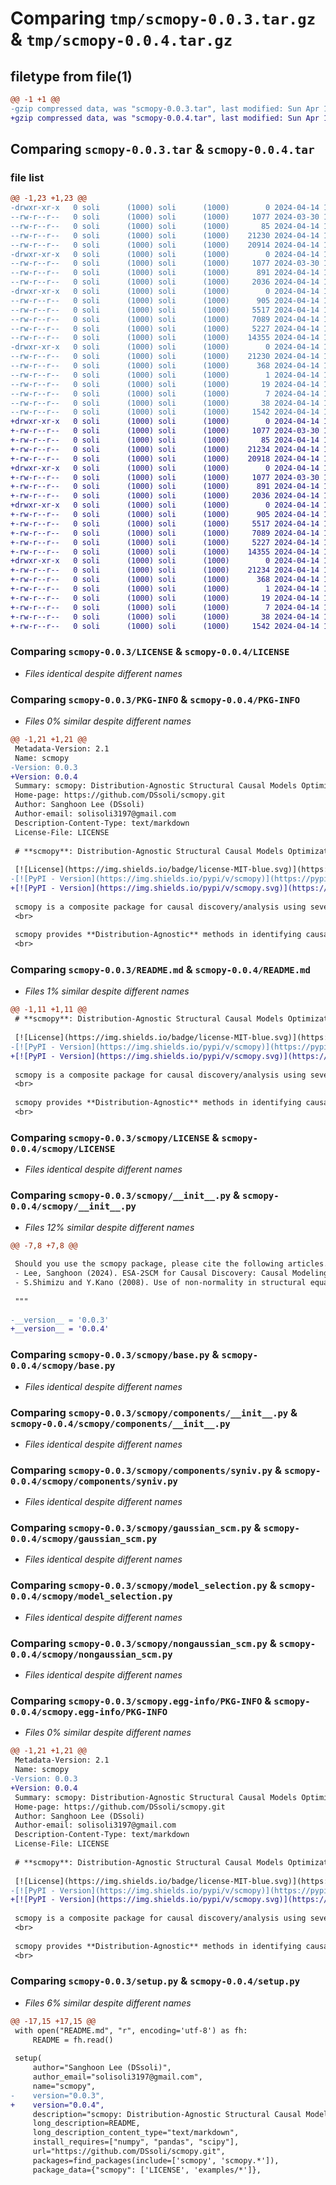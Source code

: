 # Comparing `tmp/scmopy-0.0.3.tar.gz` & `tmp/scmopy-0.0.4.tar.gz`

## filetype from file(1)

```diff
@@ -1 +1 @@
-gzip compressed data, was "scmopy-0.0.3.tar", last modified: Sun Apr 14 18:26:06 2024, max compression
+gzip compressed data, was "scmopy-0.0.4.tar", last modified: Sun Apr 14 18:32:11 2024, max compression
```

## Comparing `scmopy-0.0.3.tar` & `scmopy-0.0.4.tar`

### file list

```diff
@@ -1,23 +1,23 @@
-drwxr-xr-x   0 soli      (1000) soli      (1000)        0 2024-04-14 18:26:06.446607 scmopy-0.0.3/
--rw-r--r--   0 soli      (1000) soli      (1000)     1077 2024-03-30 13:55:39.000000 scmopy-0.0.3/LICENSE
--rw-r--r--   0 soli      (1000) soli      (1000)       85 2024-04-14 17:50:35.000000 scmopy-0.0.3/MANIFEST.in
--rw-r--r--   0 soli      (1000) soli      (1000)    21230 2024-04-14 18:26:06.446607 scmopy-0.0.3/PKG-INFO
--rw-r--r--   0 soli      (1000) soli      (1000)    20914 2024-04-14 18:25:10.000000 scmopy-0.0.3/README.md
-drwxr-xr-x   0 soli      (1000) soli      (1000)        0 2024-04-14 18:26:06.446607 scmopy-0.0.3/scmopy/
--rw-r--r--   0 soli      (1000) soli      (1000)     1077 2024-03-30 10:40:19.000000 scmopy-0.0.3/scmopy/LICENSE
--rw-r--r--   0 soli      (1000) soli      (1000)      891 2024-04-14 18:25:02.000000 scmopy-0.0.3/scmopy/__init__.py
--rw-r--r--   0 soli      (1000) soli      (1000)     2036 2024-04-14 17:43:02.000000 scmopy-0.0.3/scmopy/base.py
-drwxr-xr-x   0 soli      (1000) soli      (1000)        0 2024-04-14 18:26:06.446607 scmopy-0.0.3/scmopy/components/
--rw-r--r--   0 soli      (1000) soli      (1000)      905 2024-04-14 17:41:40.000000 scmopy-0.0.3/scmopy/components/__init__.py
--rw-r--r--   0 soli      (1000) soli      (1000)     5517 2024-04-14 17:42:11.000000 scmopy-0.0.3/scmopy/components/syniv.py
--rw-r--r--   0 soli      (1000) soli      (1000)     7089 2024-04-14 17:43:09.000000 scmopy-0.0.3/scmopy/gaussian_scm.py
--rw-r--r--   0 soli      (1000) soli      (1000)     5227 2024-04-14 17:43:16.000000 scmopy-0.0.3/scmopy/model_selection.py
--rw-r--r--   0 soli      (1000) soli      (1000)    14355 2024-04-14 17:43:56.000000 scmopy-0.0.3/scmopy/nongaussian_scm.py
-drwxr-xr-x   0 soli      (1000) soli      (1000)        0 2024-04-14 18:26:06.446607 scmopy-0.0.3/scmopy.egg-info/
--rw-r--r--   0 soli      (1000) soli      (1000)    21230 2024-04-14 18:26:06.000000 scmopy-0.0.3/scmopy.egg-info/PKG-INFO
--rw-r--r--   0 soli      (1000) soli      (1000)      368 2024-04-14 18:26:06.000000 scmopy-0.0.3/scmopy.egg-info/SOURCES.txt
--rw-r--r--   0 soli      (1000) soli      (1000)        1 2024-04-14 18:26:06.000000 scmopy-0.0.3/scmopy.egg-info/dependency_links.txt
--rw-r--r--   0 soli      (1000) soli      (1000)       19 2024-04-14 18:26:06.000000 scmopy-0.0.3/scmopy.egg-info/requires.txt
--rw-r--r--   0 soli      (1000) soli      (1000)        7 2024-04-14 18:26:06.000000 scmopy-0.0.3/scmopy.egg-info/top_level.txt
--rw-r--r--   0 soli      (1000) soli      (1000)       38 2024-04-14 18:26:06.446607 scmopy-0.0.3/setup.cfg
--rw-r--r--   0 soli      (1000) soli      (1000)     1542 2024-04-14 18:25:06.000000 scmopy-0.0.3/setup.py
+drwxr-xr-x   0 soli      (1000) soli      (1000)        0 2024-04-14 18:32:11.563721 scmopy-0.0.4/
+-rw-r--r--   0 soli      (1000) soli      (1000)     1077 2024-03-30 13:55:39.000000 scmopy-0.0.4/LICENSE
+-rw-r--r--   0 soli      (1000) soli      (1000)       85 2024-04-14 17:50:35.000000 scmopy-0.0.4/MANIFEST.in
+-rw-r--r--   0 soli      (1000) soli      (1000)    21234 2024-04-14 18:32:11.563721 scmopy-0.0.4/PKG-INFO
+-rw-r--r--   0 soli      (1000) soli      (1000)    20918 2024-04-14 18:30:50.000000 scmopy-0.0.4/README.md
+drwxr-xr-x   0 soli      (1000) soli      (1000)        0 2024-04-14 18:32:11.563721 scmopy-0.0.4/scmopy/
+-rw-r--r--   0 soli      (1000) soli      (1000)     1077 2024-03-30 10:40:19.000000 scmopy-0.0.4/scmopy/LICENSE
+-rw-r--r--   0 soli      (1000) soli      (1000)      891 2024-04-14 18:31:08.000000 scmopy-0.0.4/scmopy/__init__.py
+-rw-r--r--   0 soli      (1000) soli      (1000)     2036 2024-04-14 17:43:02.000000 scmopy-0.0.4/scmopy/base.py
+drwxr-xr-x   0 soli      (1000) soli      (1000)        0 2024-04-14 18:32:11.563721 scmopy-0.0.4/scmopy/components/
+-rw-r--r--   0 soli      (1000) soli      (1000)      905 2024-04-14 17:41:40.000000 scmopy-0.0.4/scmopy/components/__init__.py
+-rw-r--r--   0 soli      (1000) soli      (1000)     5517 2024-04-14 17:42:11.000000 scmopy-0.0.4/scmopy/components/syniv.py
+-rw-r--r--   0 soli      (1000) soli      (1000)     7089 2024-04-14 17:43:09.000000 scmopy-0.0.4/scmopy/gaussian_scm.py
+-rw-r--r--   0 soli      (1000) soli      (1000)     5227 2024-04-14 17:43:16.000000 scmopy-0.0.4/scmopy/model_selection.py
+-rw-r--r--   0 soli      (1000) soli      (1000)    14355 2024-04-14 17:43:56.000000 scmopy-0.0.4/scmopy/nongaussian_scm.py
+drwxr-xr-x   0 soli      (1000) soli      (1000)        0 2024-04-14 18:32:11.563721 scmopy-0.0.4/scmopy.egg-info/
+-rw-r--r--   0 soli      (1000) soli      (1000)    21234 2024-04-14 18:32:11.000000 scmopy-0.0.4/scmopy.egg-info/PKG-INFO
+-rw-r--r--   0 soli      (1000) soli      (1000)      368 2024-04-14 18:32:11.000000 scmopy-0.0.4/scmopy.egg-info/SOURCES.txt
+-rw-r--r--   0 soli      (1000) soli      (1000)        1 2024-04-14 18:32:11.000000 scmopy-0.0.4/scmopy.egg-info/dependency_links.txt
+-rw-r--r--   0 soli      (1000) soli      (1000)       19 2024-04-14 18:32:11.000000 scmopy-0.0.4/scmopy.egg-info/requires.txt
+-rw-r--r--   0 soli      (1000) soli      (1000)        7 2024-04-14 18:32:11.000000 scmopy-0.0.4/scmopy.egg-info/top_level.txt
+-rw-r--r--   0 soli      (1000) soli      (1000)       38 2024-04-14 18:32:11.563721 scmopy-0.0.4/setup.cfg
+-rw-r--r--   0 soli      (1000) soli      (1000)     1542 2024-04-14 18:31:13.000000 scmopy-0.0.4/setup.py
```

### Comparing `scmopy-0.0.3/LICENSE` & `scmopy-0.0.4/LICENSE`

 * *Files identical despite different names*

### Comparing `scmopy-0.0.3/PKG-INFO` & `scmopy-0.0.4/PKG-INFO`

 * *Files 0% similar despite different names*

```diff
@@ -1,21 +1,21 @@
 Metadata-Version: 2.1
 Name: scmopy
-Version: 0.0.3
+Version: 0.0.4
 Summary: scmopy: Distribution-Agnostic Structural Causal Models Optimization in Python
 Home-page: https://github.com/DSsoli/scmopy.git
 Author: Sanghoon Lee (DSsoli)
 Author-email: solisoli3197@gmail.com
 Description-Content-Type: text/markdown
 License-File: LICENSE
 
 # **scmopy**: Distribution-Agnostic Structural Causal Models Optimization in Python
 
 [![License](https://img.shields.io/badge/license-MIT-blue.svg)](https://github.com/DSsoli/scmopy/blob/main/LICENSE)
-[![PyPI - Version](https://img.shields.io/pypi/v/scmopy)](https://pypi.org/project/scmopy/)
+[![PyPI - Version](https://img.shields.io/pypi/v/scmopy.svg)](https://pypi.org/project/scmopy/)
 
 scmopy is a composite package for causal discovery/analysis using several **novel** types of Structural Causal Models Optimization algorithms.
 <br>
 
 scmopy provides **Distribution-Agnostic** methods in identifying causality; in other words, distributional assumptions in typical SCM/SEM such as satisfying the normality conditions are *not* required.
 <br>
```

### Comparing `scmopy-0.0.3/README.md` & `scmopy-0.0.4/README.md`

 * *Files 1% similar despite different names*

```diff
@@ -1,11 +1,11 @@
 # **scmopy**: Distribution-Agnostic Structural Causal Models Optimization in Python
 
 [![License](https://img.shields.io/badge/license-MIT-blue.svg)](https://github.com/DSsoli/scmopy/blob/main/LICENSE)
-[![PyPI - Version](https://img.shields.io/pypi/v/scmopy)](https://pypi.org/project/scmopy/)
+[![PyPI - Version](https://img.shields.io/pypi/v/scmopy.svg)](https://pypi.org/project/scmopy/)
 
 scmopy is a composite package for causal discovery/analysis using several **novel** types of Structural Causal Models Optimization algorithms.
 <br>
 
 scmopy provides **Distribution-Agnostic** methods in identifying causality; in other words, distributional assumptions in typical SCM/SEM such as satisfying the normality conditions are *not* required.
 <br>
```

### Comparing `scmopy-0.0.3/scmopy/LICENSE` & `scmopy-0.0.4/scmopy/LICENSE`

 * *Files identical despite different names*

### Comparing `scmopy-0.0.3/scmopy/__init__.py` & `scmopy-0.0.4/scmopy/__init__.py`

 * *Files 12% similar despite different names*

```diff
@@ -7,8 +7,8 @@
 
 Should you use the scmopy package, please cite the following articles.
 - Lee, Sanghoon (2024). ESA-2SCM for Causal Discovery: Causal Modeling with Elastic Segmentation-based Synthetic Instrumental Variable, SnB Political and Economic Research Institute, 1, 21. <snbperi.org/article/230>.
 - S.Shimizu and Y.Kano (2008). Use of non-normality in structural equation modeling: Application to direction of causation, Journal of Statistical Planning and Inference, 138, 11, 3483-3491.
 
 """
 
-__version__ = '0.0.3'
+__version__ = '0.0.4'
```

### Comparing `scmopy-0.0.3/scmopy/base.py` & `scmopy-0.0.4/scmopy/base.py`

 * *Files identical despite different names*

### Comparing `scmopy-0.0.3/scmopy/components/__init__.py` & `scmopy-0.0.4/scmopy/components/__init__.py`

 * *Files identical despite different names*

### Comparing `scmopy-0.0.3/scmopy/components/syniv.py` & `scmopy-0.0.4/scmopy/components/syniv.py`

 * *Files identical despite different names*

### Comparing `scmopy-0.0.3/scmopy/gaussian_scm.py` & `scmopy-0.0.4/scmopy/gaussian_scm.py`

 * *Files identical despite different names*

### Comparing `scmopy-0.0.3/scmopy/model_selection.py` & `scmopy-0.0.4/scmopy/model_selection.py`

 * *Files identical despite different names*

### Comparing `scmopy-0.0.3/scmopy/nongaussian_scm.py` & `scmopy-0.0.4/scmopy/nongaussian_scm.py`

 * *Files identical despite different names*

### Comparing `scmopy-0.0.3/scmopy.egg-info/PKG-INFO` & `scmopy-0.0.4/scmopy.egg-info/PKG-INFO`

 * *Files 0% similar despite different names*

```diff
@@ -1,21 +1,21 @@
 Metadata-Version: 2.1
 Name: scmopy
-Version: 0.0.3
+Version: 0.0.4
 Summary: scmopy: Distribution-Agnostic Structural Causal Models Optimization in Python
 Home-page: https://github.com/DSsoli/scmopy.git
 Author: Sanghoon Lee (DSsoli)
 Author-email: solisoli3197@gmail.com
 Description-Content-Type: text/markdown
 License-File: LICENSE
 
 # **scmopy**: Distribution-Agnostic Structural Causal Models Optimization in Python
 
 [![License](https://img.shields.io/badge/license-MIT-blue.svg)](https://github.com/DSsoli/scmopy/blob/main/LICENSE)
-[![PyPI - Version](https://img.shields.io/pypi/v/scmopy)](https://pypi.org/project/scmopy/)
+[![PyPI - Version](https://img.shields.io/pypi/v/scmopy.svg)](https://pypi.org/project/scmopy/)
 
 scmopy is a composite package for causal discovery/analysis using several **novel** types of Structural Causal Models Optimization algorithms.
 <br>
 
 scmopy provides **Distribution-Agnostic** methods in identifying causality; in other words, distributional assumptions in typical SCM/SEM such as satisfying the normality conditions are *not* required.
 <br>
```

### Comparing `scmopy-0.0.3/setup.py` & `scmopy-0.0.4/setup.py`

 * *Files 6% similar despite different names*

```diff
@@ -17,15 +17,15 @@
 with open("README.md", "r", encoding='utf-8') as fh:
     README = fh.read()
 
 setup(
     author="Sanghoon Lee (DSsoli)",
     author_email="solisoli3197@gmail.com",
     name="scmopy",
-    version="0.0.3",
+    version="0.0.4",
     description="scmopy: Distribution-Agnostic Structural Causal Models Optimization in Python",
     long_description=README,
     long_description_content_type="text/markdown",
     install_requires=["numpy", "pandas", "scipy"],
     url="https://github.com/DSsoli/scmopy.git",
     packages=find_packages(include=['scmopy', 'scmopy.*']),
     package_data={"scmopy": ['LICENSE', 'examples/*']},
```

